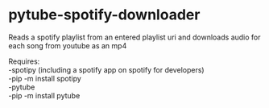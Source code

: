 # pytube-spotify-downloader
Reads a spotify playlist from an entered playlist uri and downloads audio for each song from youtube as an mp4

<p>Requires:<br>
  -spotipy (including a spotify app on spotify for developers)<br>
    -pip -m install spotipy<br>
  -pytube<br>
    -pip -m install pytube
</p>
